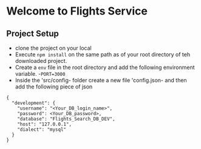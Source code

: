 # Welcome to Flights Service
## Project Setup
- clone the project on your local
- Execute `npm install` on the same path as of your root directory of teh
downloaded project.
- Create a `env` file in the root directory and add the following environment
variable.
    -`PORT=3000`
- Inside the 'src/config- folder create a new file 'config.json- and then add
the following piece of json
```
{
  "development": {
    "username": "<Your_DB_login_name>",
    "password": <Your_DB_password>,
    "database": "Flights_Search_DB_DEV",
    "host": "127.0.0.1",
    "dialect": "mysql"
  }
}

```